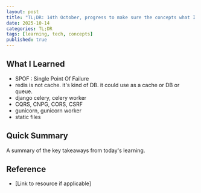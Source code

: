 ```yaml
---
layout: post
title: "TL;DR: 14th October, progress to make sure the concepts what I'm not sure to know absolutely"
date: 2025-10-14
categories: TL;DR
tags: [learning, tech, concepts]
published: true
---
```


## What I Learned

- SPOF : Single Point Of Failure
- redis is not cache. it's kind of DB. it could use as a cache or DB or queue.
- django celery, celery worker
- CQRS, CNPG, CORS, CSRF
- gunicorn, gunicorn worker
- static files

## Quick Summary

A summary of the key takeaways from today's learning.

## Reference

- [Link to resource if applicable]
